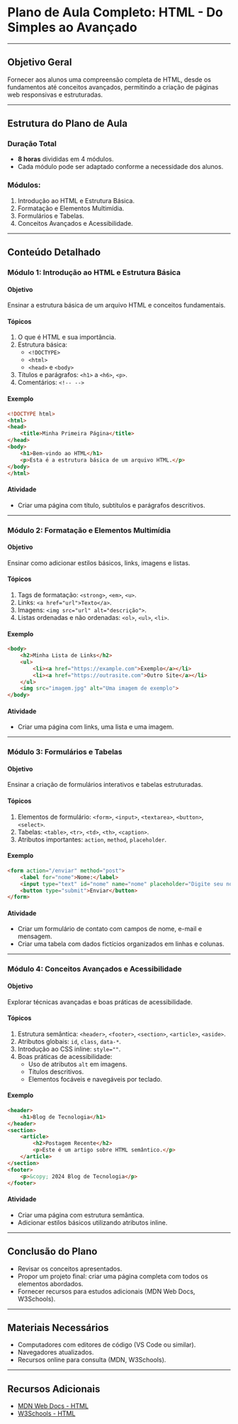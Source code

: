 
# Plano de Aula Completo: HTML - Do Simples ao Avançado

---

## **Objetivo Geral**
Fornecer aos alunos uma compreensão completa de HTML, desde os fundamentos até conceitos avançados, permitindo a criação de páginas web responsivas e estruturadas.

---

## **Estrutura do Plano de Aula**
### Duração Total
- **8 horas** divididas em 4 módulos.
- Cada módulo pode ser adaptado conforme a necessidade dos alunos.

### Módulos:
1. Introdução ao HTML e Estrutura Básica.
2. Formatação e Elementos Multimídia.
3. Formulários e Tabelas.
4. Conceitos Avançados e Acessibilidade.

---

## **Conteúdo Detalhado**

### **Módulo 1: Introdução ao HTML e Estrutura Básica**
#### **Objetivo**
Ensinar a estrutura básica de um arquivo HTML e conceitos fundamentais.

#### **Tópicos**
1. O que é HTML e sua importância.
2. Estrutura básica:
   - `<!DOCTYPE>`
   - `<html>`
   - `<head>` e `<body>`
3. Títulos e parágrafos: `<h1>` a `<h6>`, `<p>`.
4. Comentários: `<!-- -->`

#### **Exemplo**
```html
<!DOCTYPE html>
<html>
<head>
    <title>Minha Primeira Página</title>
</head>
<body>
    <h1>Bem-vindo ao HTML</h1>
    <p>Esta é a estrutura básica de um arquivo HTML.</p>
</body>
</html>
```

#### **Atividade**
- Criar uma página com título, subtítulos e parágrafos descritivos.

---

### **Módulo 2: Formatação e Elementos Multimídia**
#### **Objetivo**
Ensinar como adicionar estilos básicos, links, imagens e listas.

#### **Tópicos**
1. Tags de formatação: `<strong>`, `<em>`, `<u>`.
2. Links: `<a href="url">Texto</a>`.
3. Imagens: `<img src="url" alt="descrição">`.
4. Listas ordenadas e não ordenadas: `<ol>`, `<ul>`, `<li>`.

#### **Exemplo**
```html
<body>
    <h2>Minha Lista de Links</h2>
    <ul>
        <li><a href="https://example.com">Exemplo</a></li>
        <li><a href="https://outrasite.com">Outro Site</a></li>
    </ul>
    <img src="imagem.jpg" alt="Uma imagem de exemplo">
</body>
```

#### **Atividade**
- Criar uma página com links, uma lista e uma imagem.

---

### **Módulo 3: Formulários e Tabelas**
#### **Objetivo**
Ensinar a criação de formulários interativos e tabelas estruturadas.

#### **Tópicos**
1. Elementos de formulário: `<form>`, `<input>`, `<textarea>`, `<button>`, `<select>`.
2. Tabelas: `<table>`, `<tr>`, `<td>`, `<th>`, `<caption>`.
3. Atributos importantes: `action`, `method`, `placeholder`.

#### **Exemplo**
```html
<form action="/enviar" method="post">
    <label for="nome">Nome:</label>
    <input type="text" id="nome" name="nome" placeholder="Digite seu nome">
    <button type="submit">Enviar</button>
</form>
```

#### **Atividade**
- Criar um formulário de contato com campos de nome, e-mail e mensagem.
- Criar uma tabela com dados fictícios organizados em linhas e colunas.

---

### **Módulo 4: Conceitos Avançados e Acessibilidade**
#### **Objetivo**
Explorar técnicas avançadas e boas práticas de acessibilidade.

#### **Tópicos**
1. Estrutura semântica: `<header>`, `<footer>`, `<section>`, `<article>`, `<aside>`.
2. Atributos globais: `id`, `class`, `data-*`.
3. Introdução ao CSS inline: `style=""`.
4. Boas práticas de acessibilidade:
   - Uso de atributos `alt` em imagens.
   - Títulos descritivos.
   - Elementos focáveis e navegáveis por teclado.

#### **Exemplo**
```html
<header>
    <h1>Blog de Tecnologia</h1>
</header>
<section>
    <article>
        <h2>Postagem Recente</h2>
        <p>Este é um artigo sobre HTML semântico.</p>
    </article>
</section>
<footer>
    <p>&copy; 2024 Blog de Tecnologia</p>
</footer>
```

#### **Atividade**
- Criar uma página com estrutura semântica.
- Adicionar estilos básicos utilizando atributos inline.

---

## **Conclusão do Plano**
- Revisar os conceitos apresentados.
- Propor um projeto final: criar uma página completa com todos os elementos abordados.
- Fornecer recursos para estudos adicionais (MDN Web Docs, W3Schools).

---

## **Materiais Necessários**
- Computadores com editores de código (VS Code ou similar).
- Navegadores atualizados.
- Recursos online para consulta (MDN, W3Schools).

---

## **Recursos Adicionais**
- [MDN Web Docs - HTML](https://developer.mozilla.org/en-US/docs/Web/HTML)
- [W3Schools - HTML](https://www.w3schools.com/html/)

